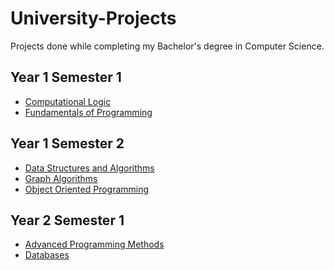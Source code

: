 University-Projects
=====================
Projects done while completing my Bachelor's degree in Computer Science.

Year 1 Semester 1
-----------------
  * [Computational Logic](https://github.com/carinapetcu/University-Projects/tree/main/Computational%20Logic)
  * [Fundamentals of Programming](https://github.com/carinapetcu/University-Projects/tree/main/Fundamentals%20of%20Programming)

Year 1 Semester 2
-----------------
  * [Data Structures and Algorithms](https://github.com/carinapetcu/University-Projects/tree/main/Data%20Structures%20and%20Algorithms)
  * [Graph Algorithms](https://github.com/carinapetcu/University-Projects/tree/main/Graph%20algorithms)
  * [Object Oriented Programming](https://github.com/carinapetcu/University-Projects/tree/main/Object%20Oriented%20Programming)
  
Year 2 Semester 1
-----------------
  * [Advanced Programming Methods](https://github.com/carinapetcu/University-Projects/tree/main/Advanced%20Programming%20Methods)
  * [Databases](https://github.com/carinapetcu/University-Projects/tree/main/Databases)
